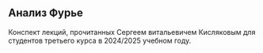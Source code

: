 ## Анализ Фурье

Конспект лекций, прочитанных Сергеем витальевичем Кисляковым для студентов третьего курса в 2024/2025 учебном году.

